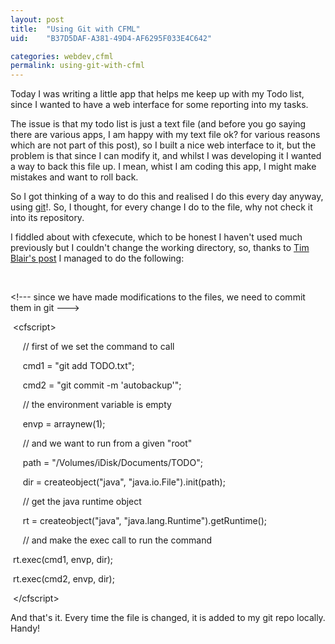 ```yaml
---
layout: post
title:  "Using Git with CFML"
uid:	"B37D5DAF-A381-49D4-AF6295F033E4C642"

categories: webdev,cfml
permalink: using-git-with-cfml
---
```

<p>Today I was writing a little app that helps me keep up with my Todo list, since I wanted to have a web interface for some reporting into my tasks.</p>
<p>The issue is that my todo list is just a text file (and before you go saying there are various apps, I am happy with my text file ok? for various reasons which are not part of this post), so I built a nice web interface to it, but the problem is that since I can modify it, and whilst I was developing it I wanted a way to back this file up. I mean, whist I am coding this app, I might make mistakes and want to roll back. </p>
<p>So I got thinking of a way to do this and realised I do this every day anyway, using <a href="http://git-scm.com/">git</a>!. So, I thought, for every change I do to the file, why not check it into its repository. </p>
<p>I fiddled about with cfexecute, which to be honest I haven't used much previously but I couldn't change the working directory, so, thanks to <a href="http://tim.bla.ir/tech/articles/changing-the-working-directory-of-cfexecute">Tim Blair's post</a> I managed to do the following: </p>
<p> </p>
<p>&lt;!--- since we have made modifications to the files, we need to commit them in git ---&gt;</p>
<p> &lt;cfscript&gt;  </p>
<p>     // first of we set the command to call  </p>
<p>     cmd1 = "git add TODO.txt";  </p>
<p>     cmd2 = "git commit -m 'autobackup'";</p>
<p>     // the environment variable is empty  </p>
<p>     envp = arraynew(1);  </p>
<p>     // and we want to run from a given "root"  </p>
<p>     path = "/Volumes/iDisk/Documents/TODO";  </p>
<p>     dir = createobject("java", "java.io.File").init(path);  </p>
<p>     // get the java runtime object  </p>
<p>     rt = createobject("java", "java.lang.Runtime").getRuntime();  </p>
<p>     // and make the exec call to run the command  </p>
<p><span style="white-space: pre;">	</span>rt.exec(cmd1, envp, dir);</p>
<p><span style="white-space: pre;">	</span>rt.exec(cmd2, envp, dir);  </p>
<p> &lt;/cfscript&gt;</p>
<p>And that's it. Every time the file is changed, it is added to my git repo locally. Handy!</p>
<p> </p>